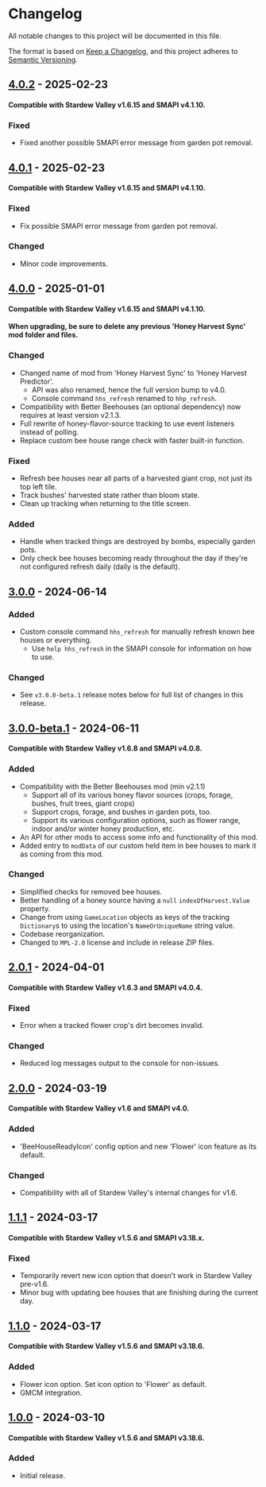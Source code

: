# Changelog

All notable changes to this project will be documented in this file.

The format is based on [Keep a Changelog](https://keepachangelog.com/en/1.1.0/),
and this project adheres to [Semantic Versioning](https://semver.org/spec/v2.0.0.html).

## [4.0.2] - 2025-02-23
#### Compatible with Stardew Valley v1.6.15 and SMAPI v4.1.10.

### Fixed
- Fixed another possible SMAPI error message from garden pot removal.


## [4.0.1] - 2025-02-23
#### Compatible with Stardew Valley v1.6.15 and SMAPI v4.1.10.

### Fixed
- Fix possible SMAPI error message from garden pot removal.

### Changed
- Minor code improvements.


## [4.0.0] - 2025-01-01
#### Compatible with Stardew Valley v1.6.15 and SMAPI v4.1.10.

**When upgrading, be sure to delete any previous 'Honey Harvest Sync' mod folder and files.**

### Changed
- Changed name of mod from 'Honey Harvest Sync' to 'Honey Harvest Predictor'.
	- API was also renamed, hence the full version bump to v4.0.
	- Console command `hhs_refresh` renamed to `hhp_refresh`.
- Compatibility with Better Beehouses (an optional dependency) now requires at least version v2.1.3.
- Full rewrite of honey-flavor-source tracking to use event listeners instead of polling.
- Replace custom bee house range check with faster built-in function.

### Fixed
- Refresh bee houses near all parts of a harvested giant crop, not just its top left tile.
- Track bushes' harvested state rather than bloom state.
- Clean up tracking when returning to the title screen.

### Added
- Handle when tracked things are destroyed by bombs, especially garden pots.
- Only check bee houses becoming ready throughout the day if they're not configured refresh daily (daily is the default).


## [3.0.0] - 2024-06-14

### Added
- Custom console command `hhs_refresh` for manually refresh known bee houses or everything.
	- Use `help hhs_refresh` in the SMAPI console for information on how to use.

### Changed
- See `v3.0.0-beta.1` release notes below for full list of changes in this release.


## [3.0.0-beta.1] - 2024-06-11
#### Compatible with Stardew Valley v1.6.8 and SMAPI v4.0.8.

### Added
- Compatibility with the Better Beehouses mod (min v2.1.1)
	- Support all of its various honey flavor sources (crops, forage, bushes, fruit trees, giant crops)
	- Support crops, forage, and bushes in garden pots, too.
	- Support its various configuration options, such as flower range, indoor and/or winter honey production, etc.
- An API for other mods to access some info and functionality of this mod.
- Added entry to `modData` of our custom held item in bee houses to mark it as coming from this mod.

### Changed
- Simplified checks for removed bee houses.
- Better handling of a honey source having a `null` `indexOfHarvest.Value` property.
- Change from using `GameLocation` objects as keys of the tracking `Dictionary`s to using the location's `NameOrUniqueName` string value.
- Codebase reorganization.
- Changed to `MPL-2.0` license and include in release ZIP files.


## [2.0.1] - 2024-04-01
#### Compatible with Stardew Valley v1.6.3 and SMAPI v4.0.4.

### Fixed
- Error when a tracked flower crop's dirt becomes invalid.

### Changed
- Reduced log messages output to the console for non-issues.


## [2.0.0] - 2024-03-19
#### Compatible with Stardew Valley v1.6 and SMAPI v4.0.

### Added
- 'BeeHouseReadyIcon' config option and new 'Flower' icon feature as its default.

### Changed
- Compatibility with all of Stardew Valley's internal changes for v1.6.


## [1.1.1] - 2024-03-17
#### Compatible with Stardew Valley v1.5.6 and SMAPI v3.18.x.

### Fixed
- Temporarily revert new icon option that doesn't work in Stardew Valley pre-v1.6.
- Minor bug with updating bee houses that are finishing during the current day.


## [1.1.0] - 2024-03-17
#### Compatible with Stardew Valley v1.5.6 and SMAPI v3.18.6.

### Added
- Flower icon option. Set icon option to 'Flower' as default.
- GMCM integration.


## [1.0.0] - 2024-03-10
#### Compatible with Stardew Valley v1.5.6 and SMAPI v3.18.6.

### Added
- Initial release.

[4.0.2]: https://github.com/voltaek/StardewMods/releases/tag/HHP-v4.0.2
[4.0.1]: https://github.com/voltaek/StardewMods/releases/tag/HHP-v4.0.1
[4.0.0]: https://github.com/voltaek/StardewMods/releases/tag/HHP-v4.0.0
[3.0.0]: https://github.com/voltaek/StardewMods/releases/tag/v3.0.0
[3.0.0-beta.1]: https://github.com/voltaek/StardewMods/releases/tag/v3.0.0-beta.1
[2.0.1]: https://github.com/voltaek/StardewMods/releases/tag/v2.0.1
[2.0.0]: https://github.com/voltaek/StardewMods/releases/tag/v2.0.0
[1.1.1]: https://github.com/voltaek/StardewMods/releases/tag/v1.1.1
[1.1.0]: https://github.com/voltaek/StardewMods/releases/tag/v1.1.0
[1.0.0]: https://github.com/voltaek/StardewMods/releases/tag/v1.0.0
